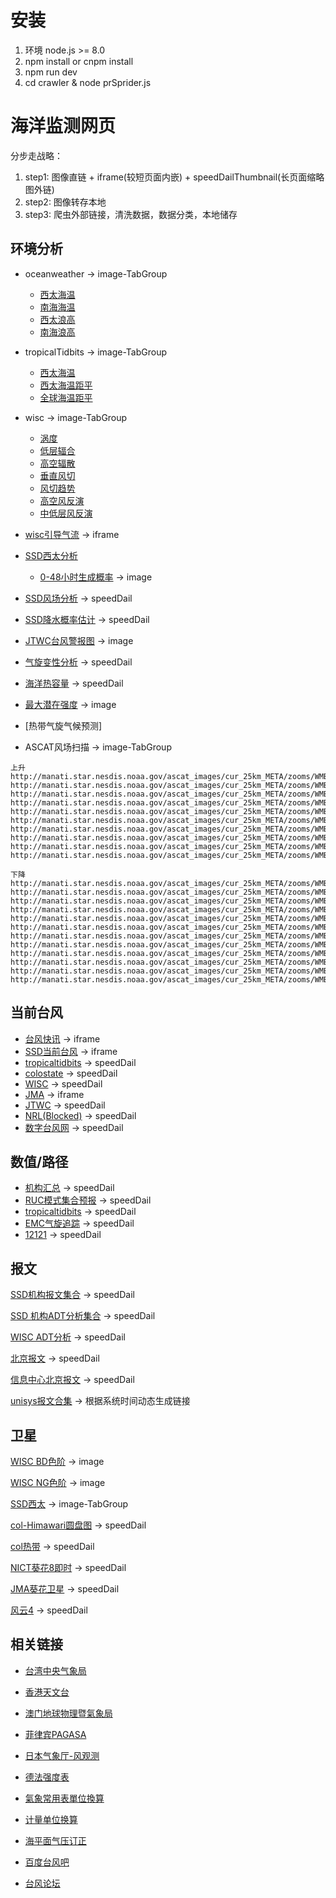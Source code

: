 # 安装

1. 环境 node.js >= 8.0
2. npm install  or  cnpm install
3. npm run dev
4. cd crawler & node prSprider.js

# 海洋监测网页

分步走战略：

1. step1: 图像直链 + iframe(较短页面内嵌) + speedDailThumbnail(长页面缩略图外链)
2. step2: 图像转存本地
3. step3: 爬虫外部链接，清洗数据，数据分类，本地储存

## 环境分析

* oceanweather -> image-TabGroup
  * [西太海温](http://www.oceanweather.com/data/NPAC-Western/SST.GIF)
  * [南海海温](http://www.oceanweather.com/data/South-China-Sea/SST.GIF)
  * [西太浪高](http://www.oceanweather.com/data/NPAC-Western/WAVE000.GIF)
  * [南海浪高](http://www.oceanweather.com/data/South-China-Sea/WAVE000.GIF)

* tropicalTidbits -> image-TabGroup
  * [西太海温](https://www.tropicaltidbits.com/analysis/ocean/cdas-sflux_sst_wpac_1.png)
  * [西太海温距平](https://www.tropicaltidbits.com/analysis/ocean/cdas-sflux_ssta_wpac_1.png)
  * [全球海温距平](https://www.tropicaltidbits.com/analysis/ocean/cdas-sflux_ssta_global_1.png)

* wisc -> image-TabGroup
  * [涡度](http://tropic.ssec.wisc.edu/real-time/westpac/winds/wgmsvor.GIF)
  * [低层辐合](http://tropic.ssec.wisc.edu/real-time/westpac/winds/wgmsconv.GIF)
  * [高空辐散](http://tropic.ssec.wisc.edu/real-time/westpac/winds/wgmsdvg.GIF)
  * [垂直风切](http://tropic.ssec.wisc.edu/real-time/westpac/winds/wgmsshr.GIF)
  * [风切趋势](http://tropic.ssec.wisc.edu/real-time/westpac/winds/wgmssht.GIF)
  * [高空风反演](http://tropic.ssec.wisc.edu/real-time/westpac/winds/wgmswv.GIF)
  * [中低层风反演](http://tropic.ssec.wisc.edu/real-time/westpac/winds/wgmsir.GIF)

* [wisc引导气流](http://tropic.ssec.wisc.edu/real-time/dlmmain.php?&basin=westpac&sat=wgms&prod=dlm2&zoom=&time=) -> iframe

* [SSD西太分析](http://www.ssd.noaa.gov/PS/TROP/TCFP/west_pacific.html)
  * [0-48小时生成概率](http://www.ssd.noaa.gov/PS/TROP/TCFP/data/current/wp_rCUMP_048.gif) -> image

* [SSD风场分析](http://www.ssd.noaa.gov/PS/TROP/mtcswa.html) -> speedDail
* [SSD降水概率估计](http://www.ssd.noaa.gov/PS/TROP/etrap.html) -> speedDail
* [JTWC台风警报图](http://www.metoc.navy.mil/jtwc/products/abpwsair.jpg) -> image
* [气旋变性分析](http://moe.met.fsu.edu/cyclonephase/) -> speedDail
* [海洋热容量](http://www.aoml.noaa.gov/phod/cyclone/data/np.html) -> speedDail
* [最大潜在强度](http://wxmaps.org/pix/wpacpot.png) -> image
* [热带气旋气候预测]

* ASCAT风场扫描 -> image-TabGroup

```链接
上升
http://manati.star.nesdis.noaa.gov/ascat_images/cur_25km_META/zooms/WMBds232.png
http://manati.star.nesdis.noaa.gov/ascat_images/cur_25km_META/zooms/WMBds233.png
http://manati.star.nesdis.noaa.gov/ascat_images/cur_25km_META/zooms/WMBds242.png
http://manati.star.nesdis.noaa.gov/ascat_images/cur_25km_META/zooms/WMBds243.png
http://manati.star.nesdis.noaa.gov/ascat_images/cur_25km_META/zooms/WMBds244.png
http://manati.star.nesdis.noaa.gov/ascat_images/cur_25km_META/zooms/WMBds245.png
http://manati.star.nesdis.noaa.gov/ascat_images/cur_25km_META/zooms/WMBds254.png
http://manati.star.nesdis.noaa.gov/ascat_images/cur_25km_META/zooms/WMBds255.png
http://manati.star.nesdis.noaa.gov/ascat_images/cur_25km_META/zooms/WMBds256.png
http://manati.star.nesdis.noaa.gov/ascat_images/cur_25km_META/zooms/WMBds257.png

下降
http://manati.star.nesdis.noaa.gov/ascat_images/cur_25km_META/zooms/WMBas230.png
http://manati.star.nesdis.noaa.gov/ascat_images/cur_25km_META/zooms/WMBas231.png
http://manati.star.nesdis.noaa.gov/ascat_images/cur_25km_META/zooms/WMBas232.png
http://manati.star.nesdis.noaa.gov/ascat_images/cur_25km_META/zooms/WMBas233.png
http://manati.star.nesdis.noaa.gov/ascat_images/cur_25km_META/zooms/WMBas242.png
http://manati.star.nesdis.noaa.gov/ascat_images/cur_25km_META/zooms/WMBas243.png
http://manati.star.nesdis.noaa.gov/ascat_images/cur_25km_META/zooms/WMBas244.png
http://manati.star.nesdis.noaa.gov/ascat_images/cur_25km_META/zooms/WMBas245.png
http://manati.star.nesdis.noaa.gov/ascat_images/cur_25km_META/zooms/WMBas254.png
http://manati.star.nesdis.noaa.gov/ascat_images/cur_25km_META/zooms/WMBas255.png
http://manati.star.nesdis.noaa.gov/ascat_images/cur_25km_META/zooms/WMBas256.png
http://manati.star.nesdis.noaa.gov/ascat_images/cur_25km_META/zooms/WMBas257.png
```

## 当前台风

* [台风快讯](http://www.nmc.cn/publish/typhoon/typhoon_new.html) -> iframe
* [SSD当前台风](http://www.ssd.noaa.gov/PS/TROP/Basin_WestPac.html) -> iframe
* [tropicaltidbits](https://www.tropicaltidbits.com/storminfo/) -> speedDail
* [colostate](http://rammb.cira.colostate.edu/products/tc_realtime/) -> speedDail
* [WISC](http://tropic.ssec.wisc.edu/) -> speedDail
* [JMA](http://www.jma.go.jp/en/typh/) -> iframe
* [JTWC](http://www.metoc.navy.mil/jtwc/jtwc.html) -> speedDail
* [NRL(Blocked)](https://www.nrlmry.navy.mil/tc-bin/tc_home2.cgi) -> speedDail
* [数字台风网](http://agora.ex.nii.ac.jp/digital-typhoon/) -> speedDail

## 数值/路径

* [机构汇总](http://www.typhoon2000.ph/multi/log.php) -> speedDail
* [RUC模式集合预报](https://ruc.noaa.gov/hfip/tceps/) -> speedDail
* [tropicaltidbits](https://www.tropicaltidbits.com/analysis/models/) -> speedDail
* [EMC气旋追踪](http://www.emc.ncep.noaa.gov/gmb/tpm/emchurr/tcgen/) -> speedDail
* [12121](http://www.gd12121.com:8080/special/typhoonpattern/page/typhoonpattern.asp) -> speedDail

## 报文

[SSD机构报文集合](http://www.ssd.noaa.gov/PS/TROP/bulletins.html) -> speedDail

[SSD 机构ADT分析集合](http://www.ssd.noaa.gov/PS/TROP/adt.html) -> speedDail

[WISC ADT分析](http://tropic.ssec.wisc.edu/real-time/adt/adt.html) -> speedDail

[北京报文](http://www.nmc.cn/publish/typhoon/message.html) -> speedDail

[信息中心北京报文](http://10.148.8.228/to_pros_typonmessage.action?name=bjtfdwb) -> speedDail

[unisys报文合集](http://www.weather.unisys.com/hurricane/archive/18040206) -> 根据系统时间动态生成链接

## 卫星

[WISC BD色阶](http://tropic.ssec.wisc.edu/real-time/westpac/images/irbdgms5kml.GIF) -> image

[WISC NG色阶](http://tropic.ssec.wisc.edu/real-time/westpac/images/kml/irngmskml.GIF) -> image

[SSD西太](http://www.ssd.noaa.gov/imagery/twpac.html) -> image-TabGroup

[col-Himawari圆盘图](http://col.st/t8E3d) -> speedDail

[col热带](http://rammb.cira.colostate.edu/ramsdis/online/himawari-8.asp) -> speedDail

[NICT葵花8即时](https://himawari8.nict.go.jp/) -> speedDail

[JMA葵花卫星](http://www.data.jma.go.jp/mscweb/data/himawari/sat_img.php?area=se2) -> speedDail

[风云4](http://fy4.nsmc.org.cn/nsmc/cn/image/animation.html) -> speedDail

## 相关链接

* [台湾中央气象局](https://www.cwb.gov.tw/)
* [香港天文台](http://gb.weather.gov.hk/contentc.htm)
* [澳门地球物理暨氣象局](http://www.smg.gov.mo/smg/c_index.htm)
* [菲律宾PAGASA](https://www1.pagasa.dost.gov.ph/)
* [日本气象厅-风观测](http://www.jma.go.jp/en/amedas/000.html?elementCode=1)

* [德法强度表](http://www.ssd.noaa.gov/PS/TROP/CI-chart.html)
* [氣象常用表單位換算](http://photino.cwb.gov.tw/rdcweb/lib/comput1.htm#1)
* [计量单位换算](http://photino.cwb.gov.tw/rdcweb/lib/comput2.htm)
* [海平面气压订正](http://www.ab126.com/Geography/2204.html)

* [百度台风吧](https://tieba.baidu.com/f?kw=%E5%8F%B0%E9%A3%8E)
* [台风论坛](http://bbs.typhoon.org.cn/index.php?c=thread&fid=79)
